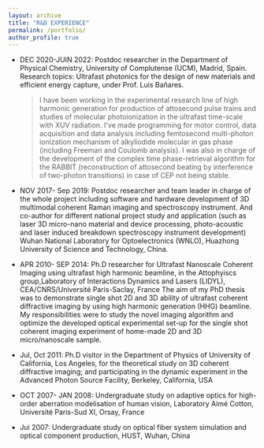 ```yaml
---
layout: archive
title: "R&D EXPERIENCE"
permalink: /portfolio/
author_profile: true
---
```


- DEC 2020-JUIN 2022:  Postdoc researcher in the Department of Physical Chemistry, University of Complutense (UCM), Madrid, Spain. Research topics: Ultrafast photonics for the design of new materials and efficient energy capture, under Prof. Luis Bañares.
	> I have been working in the experimental research line of high harmonic generation for production of attosecond pulse trains and studies of molecular photoionization in the ultrafast time-scale with XUV radiation.
	> I've made programming for motor control, data acquisition and data analysis including femtosecond multi-photon ionization mechanism of alkyliodide molecular in gas phase (including Freeman and Coulomb analysis).
	> I was also in charge of the development of the complex time phase-retrieval algorithm for the RABBIT (reconstruction of attosecond beating by interference of two-photon transitions) in case of CEP not being stable.
   
- NOV 2017- Sep 2019:   Postdoc researcher and team leader in charge of the whole project including software and hardware development of 3D multimodal coherent Raman imaging and spectroscopy instrument.
	And co-author for different national project study and application (such as laser 3D micro-nano material and device processing, photo-acoustic and laser induced breakdown spectroscopy instrument development) 
	Wuhan National Laboratory for Optoelectronics (WNLO), Huazhong University of Science and Technology, China.
- APR 2010- SEP 2014:   Ph.D researcher for Ultrafast Nanoscale Coherent Imaging using ultrafast high harmonic beamline, in the Attophyiscs group,Laboratory of Interactions Dynamics and Lasers (LIDYL), CEA/CNRS/Université Paris-Saclay, France 
The aim of my PhD thesis was to demonstrate single shot 2D and 3D ability of ultrafast coherent diffractive imaging by using high harmonic generation (HHG) beamline. My responsibilities were to study the novel imaging algorithm and optimize the developed optical experimental set-up for the single shot coherent imaging experiment of home-made 2D and 3D micro/nanoscale sample.
- Jul, Oct 2011:         Ph.D visitor in the Department of Physics of University of California, Los Angeles, for the theoretical study on 3D coherent diffractive imaging; and participating in the dynamic experiment in the Advanced Photon Source Facility, Berkeley, California, USA
- OCT 2007- JAN 2008:   Undergraduate study on adaptive optics for high-order aberration modelisation of human vision, Laboratory Aimé Cotton, Université Paris-Sud XI, Orsay, France 
- Jui 2007:            Undergraduate study on optical fiber system simulation and optical component production, HUST, Wuhan, China
